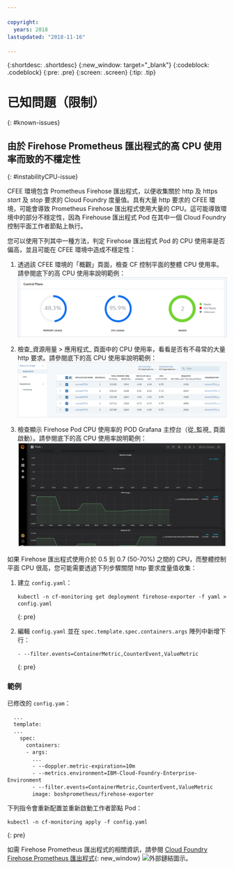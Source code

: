 ```yaml
---

copyright:
  years: 2018
lastupdated: "2018-11-16"

---
```


{:shortdesc: .shortdesc}
{:new_window: target="_blank"}
{:codeblock: .codeblock}
{:pre: .pre}
{:screen: .screen}
{:tip: .tip}

# 已知問題（限制）
{: #known-issues}

## 由於 Firehose Prometheus 匯出程式的高 CPU 使用率而致的不穩定性
{: #instabilityCPU-issue}

CFEE 環境包含 Prometheus Firehose 匯出程式，以便收集關於 http 及 https _start_ 及 _stop_ 要求的 Cloud Foundry 度量值。具有大量 http 要求的 CFEE 環境，可能會導致 Prometheus Firehose 匯出程式使用大量的 CPU。這可能導致環境中的部分不穩定性，因為 Firehouse 匯出程式 Pod 在其中一個 Cloud Foundry 控制平面工作者節點上執行。

您可以使用下列其中一種方法，判定 Firehose 匯出程式 Pod 的 CPU 使用率是否偏高，並且可能在 CFEE 環境中造成不穩定性： 
1.  透過該 CFEE 環境的「概觀」頁面，檢查 CF 控制平面的整體 CPU 使用率。請參閱底下的高 CPU 使用率說明範例：
![「概觀」頁面中的高 CPU](img/FirehoseExporterIssue_OverviewMetrics.png)

2. 檢查_資源用量 > 應用程式_ 頁面中的 CPU 使用率，看看是否有不尋常的大量 http 要求。請參閱底下的高 CPU 使用率說明範例：
![「資源用量」頁面中的高 CPU](img/FirehoseExporterIssue_ResourceUsage.png)

3. 檢查顯示 Firehose Pod CPU 使用率的 POD Grafana 主控台（從_監視_ 頁面啟動）。請參閱底下的高 CPU 使用率說明範例：
![Grafana 主控台中的高 CPU](img/FirehoseExporterIssue_Grafana.png)

如果 Firehose 匯出程式使用介於 0.5 到 0.7 (50-70%) 之間的 CPU，而整體控制平面 CPU 很高，您可能需要透過下列步驟關閉 http 要求度量值收集：

1. 建立 `config.yaml`：

   ```
   kubectl -n cf-monitoring get deployment firehose-exporter -f yaml > config.yaml
   ```
   {: pre}
  
2. 編輯 `config.yaml` 並在 `spec.template.spec.containers.args` 陣列中新增下行：

   ```
   - --filter.events=ContainerMetric,CounterEvent,ValueMetric          
   ```
   {: pre}

### 範例

已修改的 `config.yam`：

```
  ...
  template:
  ...
    spec:
      containers:
      - args:
        ...
        - --doppler.metric-expiration=10m
        - --metrics.environment=IBM-Cloud-Foundry-Enterprise-Environment
        - --filter.events=ContainerMetric,CounterEvent,ValueMetric
        image: boshprometheus/firehose-exporter
```  

下列指令會重新配置並重新啟動工作者節點 Pod：

```
kubectl -n cf-monitoring apply -f config.yaml

```
{: pre}

如需 Firehose Prometheus 匯出程式的相關資訊，請參閱 [Cloud Foundry Firehose Prometheus 匯出程式](https://github.com/bosh-prometheus/firehose_exporter){: new_window} ![外部鏈結圖示](../icons/launch-glyph.svg "外部鏈結圖示")。
